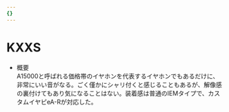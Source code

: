```yaml
---
{}
---
```

# KXXS

- 概要  
    A15000と呼ばれる価格帯のイヤホンを代表するイヤホンでもあるだけに、  
    非常にいい音がなる。ごく僅かにシャリ付くと感じることもあるが、解像感の裏付けてもあり気になることはない。装着感は普通のIEMタイプで、カスタムイヤピeA-Rが対応した。